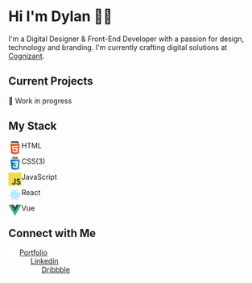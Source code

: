 # Hi I'm Dylan 👋🏻
I'm a Digital Designer &amp; Front-End Developer with a passion for design, technology and branding. I'm currently crafting digital solutions at [Cognizant](https://www.cognizant.com/).

## Current Projects <br/>
🙌 Work in progress



## My Stack
<img align="left" alt="HTML5" width="26px" src="https://raw.githubusercontent.com/github/explore/80688e429a7d4ef2fca1e82350fe8e3517d3494d/topics/html/html.png"> HTML 

<img align="left" alt="CSS3" width="26px" src="https://raw.githubusercontent.com/github/explore/80688e429a7d4ef2fca1e82350fe8e3517d3494d/topics/css/css.png">CSS(3) 

<img align="left" alt="JavaScript" width="26px" src="https://raw.githubusercontent.com/github/explore/80688e429a7d4ef2fca1e82350fe8e3517d3494d/topics/javascript/javascript.png"> JavaScript 

<img align="left" alt="ReactJS" width="26px" src="https://raw.githubusercontent.com/github/explore/80688e429a7d4ef2fca1e82350fe8e3517d3494d/topics/react/react.png"> React 

<img align="left" alt="VueJS" width="26px" src="https://raw.githubusercontent.com/github/explore/80688e429a7d4ef2fca1e82350fe8e3517d3494d/topics/vue/vue.png"> Vue 
<br/>

## Connect with Me
[<img align="left" alt="dylanvanzanten.nl" width="22px" src="https://github.com/Aakarsh-B/trying-repos/blob/master/www.svg" />Portfolio](https://dylanvanzanten.nl/) <br/>
[<img align="left" alt="LinkedIn" width="22px" src="https://github.com/Aakarsh-B/trying-repos/blob/master/linkedin.svg" />Linkedin](https://www.linkedin.com/in/dylanvanzanten/) <br/>
[<img align="left" alt="Dribbble" width="22px" src="https://github.com/Aakarsh-B/trying-repos/blob/master/dribbble.svg" />Dribbble](https://dribbble.com/dylanvanzanten) <br/>
